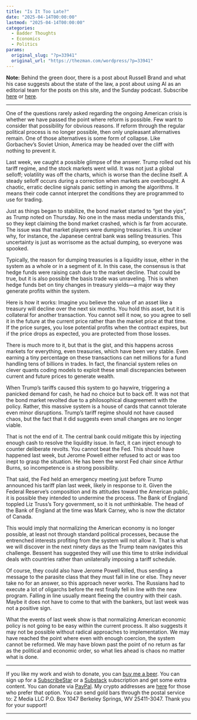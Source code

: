 ```yaml
---
title: "Is It Too Late?"
date: "2025-04-14T00:00:00"
lastmod: "2025-04-14T00:00:00"
categories:
  - Badder Thoughts
  - Economics
  - Politics
params:
  original_slug: "?p=33941"
  original_url: "https://thezman.com/wordpress/?p=33941"
---
```


**Note:** Behind the green door, there is a post about Russell Brand and
what his case suggests about the state of the law, a post about using AI
as an editorial team for the posts on this site, and the Sunday podcast.
Subscribe
<a href="https://www.subscribestar.com/the-z-blog" rel="noopener"
target="_blank">here</a> or
<a href="https://thedissident.substack.com/" rel="noopener"
target="_blank">here</a>.

------------------------------------------------------------------------

One of the questions rarely asked regarding the ongoing American crisis
is whether we have passed the point where reform is possible. Few want
to consider that possibility for obvious reasons. If reform through the
regular political process is no longer possible, then only unpleasant
alternatives remain. One of those alternatives is some form of collapse.
Like Gorbachev’s Soviet Union, America may be headed over the cliff with
nothing to prevent it.

Last week, we caught a possible glimpse of the answer. Trump rolled out
his tariff regime, and the stock markets went wild. It was not just a
global selloff; volatility was off the charts, which is worse than the
decline itself. A steady selloff occurs during a correction when markets
are overbought. A chaotic, erratic decline signals panic setting in
among the algorithms. It means their code cannot interpret the
conditions they are programmed to use for trading.

Just as things began to stabilize, the bond market started to “get the
yips”, as Trump noted on Thursday. No one in the mass media understands
this, so they kept claiming the bond market crashed, which is far from
accurate. The issue was that market players were dumping treasuries. It
is unclear why, for instance, the Japanese central bank was selling
treasuries. This uncertainty is just as worrisome as the actual dumping,
so everyone was spooked.

Typically, the reason for dumping treasuries is a liquidity issue,
either in the system as a whole or in a segment of it. In this case, the
consensus is that hedge funds were raising cash due to the market
decline. That could be true, but it is also possible the basis trade was
unraveling. This is when hedge funds bet on tiny changes in treasury
yields—a major way they generate profits within the system.

Here is how it works: Imagine you believe the value of an asset like a
treasury will decline over the next six months. You hold this asset, but
it is collateral for another transaction. You cannot sell it now, so you
agree to sell it in the future at the current price rather than the
market price at that time. If the price surges, you lose potential
profits when the contract expires, but if the price drops as expected,
you are protected from those losses.

There is much more to it, but that is the gist, and this happens across
markets for everything, even treasuries, which have been very stable.
Even earning a tiny percentage on these transactions can net millions
for a fund handling tens of billions in trades. In fact, the financial
system relies on clever quants coding models to exploit these small
discrepancies between current and future prices to generate wealth.

When Trump’s tariffs caused this system to go haywire, triggering a
panicked demand for cash, he had no choice but to back off. It was not
that the bond market revolted due to a philosophical disagreement with
the policy. Rather, this massive system is a house of cards that cannot
tolerate even minor disruptions. Trump’s tariff regime should not have
caused chaos, but the fact that it did suggests even small changes are
no longer viable.

That is not the end of it. The central bank could mitigate this by
injecting enough cash to resolve the liquidity issue. In fact, it can
inject enough to counter deliberate revolts. You cannot beat the Fed.
This should have happened last week, but Jerome Powell either refused to
act or was too inept to grasp the situation. He has been the worst Fed
chair since Arthur Burns, so incompetence is a strong possibility.

That said, the Fed held an emergency meeting just before Trump announced
his tariff plan last week, likely in response to it. Given the Federal
Reserve’s composition and its attitudes toward the American public, it
is possible they intended to undermine the process. The Bank of England
toppled Liz Truss’s Tory government, so it is not unthinkable. The head
of the Bank of England at the time was Mark Carney, who is now the
dictator of Canada.

This would imply that normalizing the American economy is no longer
possible, at least not through standard political processes, because the
entrenched interests profiting from the system will not allow it. That
is what we will discover in the next ninety days as the Trump team
navigates this challenge. Bessent has suggested they will use this time
to strike individual deals with countries rather than unilaterally
imposing a tariff schedule.

Of course, they could also have Jerome Powell killed, thus sending a
message to the parasite class that they must fall in line or else. They
never take no for an answer, so this approach never works. The Russians
had to execute a lot of oligarchs before the rest finally fell in line
with the new program. Falling in line usually meant fleeing the country
with their cash. Maybe it does not have to come to that with the
bankers, but last week was not a positive sign.

What the events of last week show is that normalizing American economic
policy is not going to be easy within the current process. It also
suggests it may not be possible without radical approaches to
implementation. We may have reached the point where even with enough
coercion, the system cannot be reformed. We may have blown past the
point of no return as far as the political and economic order, so what
lies ahead is chaos no matter what is done.

------------------------------------------------------------------------

If you like my work and wish to donate, you can
<a href="https://www.buymeacoffee.com/mujolulu" rel="noopener"
target="_blank">buy me a beer</a>. You can sign up for a
<a href="https://www.subscribestar.com/the-z-blog" rel="noopener"
target="_blank">SubscribeStar</a> or a
<a href="https://thedissident.substack.com/" rel="noopener"
target="_blank">Substack</a> subscription and get some extra content.
You can donate via <a
href="https://www.paypal.com/donate/?cmd=_s-xclick&amp;hosted_button_id=UDAS2Q8JYA6CN&amp;source=url"
rel="noopener" target="_blank">PayPal</a>. My crypto addresses are
<a href="https://thezman.com/wordpress/?page_id=22713" rel="noopener"
target="_blank">here</a> for those who prefer that option. You can send
gold bars through the postal service to: Z Media LLC P.O. Box 1047
Berkeley Springs, WV 25411-3047. Thank you for your support!

------------------------------------------------------------------------
